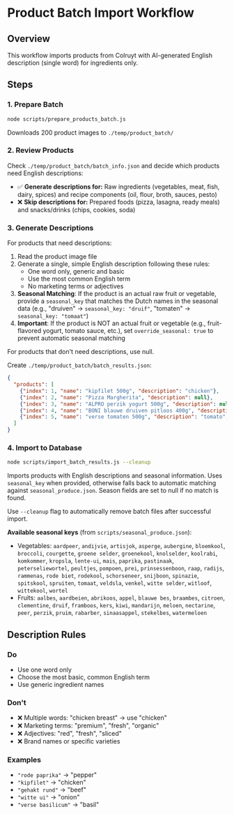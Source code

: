 # Product Batch Import Workflow

## Overview
This workflow imports products from Colruyt with AI-generated English description (single word) for ingredients only.

## Steps

### 1. Prepare Batch
```bash
node scripts/prepare_products_batch.js
```
Downloads 200 product images to `./temp/product_batch/`

### 2. Review Products
Check `./temp/product_batch/batch_info.json` and decide which products need English descriptions:
- ✅ **Generate descriptions for:** Raw ingredients (vegetables, meat, fish, dairy, spices) and recipe components (oil, flour, broth, sauces, pesto)
- ❌ **Skip descriptions for:** Prepared foods (pizza, lasagna, ready meals) and snacks/drinks (chips, cookies, soda)

### 3. Generate Descriptions
For products that need descriptions:
1. Read the product image file
2. Generate a single, simple English description following these rules:
   - One word only, generic and basic
   - Use the most common English term
   - No marketing terms or adjectives
3. **Seasonal Matching**: If the product is an actual raw fruit or vegetable, provide a `seasonal_key` that matches the Dutch names in the seasonal data (e.g., "druiven" → `seasonal_key: "druif"`, "tomaten" → `seasonal_key: "tomaat"`)
4. **Important**: If the product is NOT an actual fruit or vegetable (e.g., fruit-flavored yogurt, tomato sauce, etc.), set `override_seasonal: true` to prevent automatic seasonal matching

For products that don't need descriptions, use null.

Create `./temp/product_batch/batch_results.json`:
```json
{
  "products": [
    {"index": 1, "name": "kipfilet 500g", "description": "chicken"},
    {"index": 2, "name": "Pizza Margherita", "description": null},
    {"index": 3, "name": "ALPRO perzik yogurt 500g", "description": null, "override_seasonal": true},
    {"index": 4, "name": "BONI blauwe druiven pitloos 400g", "description": "druif", "seasonal_key": "druif"},
    {"index": 5, "name": "verse tomaten 500g", "description": "tomato", "seasonal_key": "tomaat"}
  ]
}
```

### 4. Import to Database
```bash
node scripts/import_batch_results.js --cleanup
```
Imports products with English descriptions and seasonal information. Uses `seasonal_key` when provided, otherwise falls back to automatic matching against `seasonal_produce.json`. Season fields are set to null if no match is found.

Use `--cleanup` flag to automatically remove batch files after successful import.

**Available seasonal keys** (from `scripts/seasonal_produce.json`):
- Vegetables: `aardpeer`, `andijvie`, `artisjok`, `asperge`, `aubergine`, `bloemkool`, `broccoli`, `courgette`, `groene selder`, `groenekool`, `knolselder`, `koolrabi`, `komkommer`, `kropsla`, `lente-ui`, `mais`, `paprika`, `pastinaak`, `peterseliewortel`, `peultjes`, `pompoen`, `prei`, `prinsessenboon`, `raap`, `radijs`, `rammenas`, `rode biet`, `rodekool`, `schorseneer`, `snijboon`, `spinazie`, `spitskool`, `spruiten`, `tomaat`, `veldsla`, `venkel`, `witte selder`, `witloof`, `wittekool`, `wortel`
- Fruits: `aalbes`, `aardbeien`, `abrikoos`, `appel`, `blauwe bes`, `braambes`, `citroen`, `clementine`, `druif`, `framboos`, `kers`, `kiwi`, `mandarijn`, `meloen`, `nectarine`, `peer`, `perzik`, `pruim`, `rabarber`, `sinaasappel`, `stekelbes`, `watermeloen`

## Description Rules

### Do
- Use one word only
- Choose the most basic, common English term
- Use generic ingredient names

### Don't
- ❌ Multiple words: "chicken breast" → use "chicken"
- ❌ Marketing terms: "premium", "fresh", "organic"
- ❌ Adjectives: "red", "fresh", "sliced"
- ❌ Brand names or specific varieties

### Examples
- `"rode paprika"` → "pepper"
- `"kipfilet"` → "chicken"
- `"gehakt rund"` → "beef"
- `"witte ui"` → "onion"
- `"verse basilicum"` → "basil"